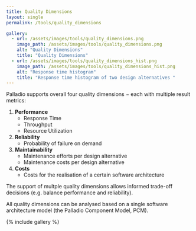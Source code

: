 ```yaml
---
title: Quality Dimensions
layout: single
permalink: /tools/quality_dimensions

gallery:
  - url: /assets/images/tools/quality_dimensions.png
    image_path: /assets/images/tools/quality_dimensions.png
    alt: "Quality Dimensions"
    title: "Quality Dimensions"
  - url: /assets/images/tools/quality_dimensions_hist.png
    image_path: /assets/images/tools/quality_dimensions_hist.png
    alt: "Response time histogram"
    title: "Response time histogram of two design alternatives "
---
```


Palladio supports overall four quality dimensions − each with multiple result metrics:

1. **Performance**
    + Response Time
    + Throughput
    + Resource Utilization
2. **Reliability**
    + Probability of failure on demand
3. **Maintainability**
    + Maintenance efforts per design alternative
    + Maintenance costs per design alternative
4. **Costs**
    + Costs for the realisation of a certain software architecture

The support of multple quality dimensions allows informed trade-off decisions (e.g. balance performance and reliability).

All quality dimensions can be analysed based on a single software architecture model (the Palladio Component Model, PCM).

{% include gallery %}
